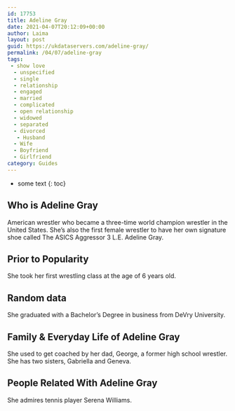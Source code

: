 ```yaml
---
id: 17753
title: Adeline Gray
date: 2021-04-07T20:12:09+00:00
author: Laima
layout: post
guid: https://ukdataservers.com/adeline-gray/
permalink: /04/07/adeline-gray
tags:
 - show love
  - unspecified
  - single
  - relationship
  - engaged
  - married
  - complicated
  - open relationship
  - widowed
  - separated
  - divorced
   - Husband
  - Wife
  - Boyfriend
  - Girlfriend
category: Guides
---
```


* some text
{: toc}


## Who is Adeline Gray
                  
                  
                  
American wrestler who became a three-time world champion wrestler in the United States. She&#8217;s also the first female wrestler to have her own signature shoe called The ASICS Aggressor 3 L.E. Adeline Gray.
                  
              
            
              
            
                
                
                
## Prior to Popularity
                  
                  
                  
She took her first wrestling class at the age of 6 years old.
                  
              
            
              
            
                
                
                
## Random data
                  
                  
                  
She graduated with a Bachelor&#8217;s Degree in business from DeVry University.
                  
              
            
              
            
                
                
                
## Family & Everyday Life of Adeline Gray
                  
                  
                  
She used to get coached by her dad, George, a former high school wrestler. She has two sisters, Gabriella and Geneva.
                  
              
            
              
            
                
                
                
## People Related With Adeline Gray
                  
                  
                  
She admires tennis player Serena Williams.
                  
              
            
              
            
                
              
            
              
              
            
            
              
            
          
          
          